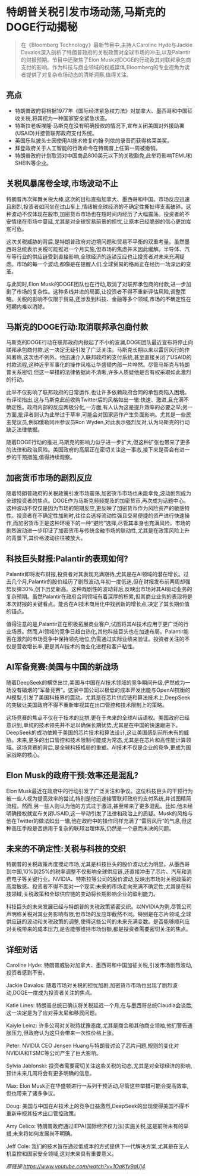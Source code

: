 # 特朗普关税引发市场动荡,马斯克的DOGE行动揭秘

>在《Bloomberg Technology》最新节目中,主持人Caroline Hyde与Jackie Davalos深入剖析了特朗普政府的关税政策对全球市场的冲击,以及Palantir的财报预期。节目中还聚焦了Elon Musk对DOGE的行动及其对联邦承包商支付的影响。作为科技与商业领域的权威媒体,Bloomberg的专业视角为读者提供了对复杂市场动态的清晰洞察,值得关注。

## 亮点
- 特朗普政府将根据1977年《国际经济紧急权力法》对加拿大、墨西哥和中国征收关税,将其视为一种国家安全紧急状态。  
- 特斯拉老板埃隆·马斯克在没有明确授权的情况下,宣布关闭美国对外援助署(USAID)并接管联邦政府支付系统。  
- 英国乐队披头士因使用AI技术修复约翰·列侬的录音而获得格莱美奖。  
- 拜登政府关于人工智能的行政命令在特朗普上任第一周被撤销。  
- 特朗普政府计划取消对中国商品800美元以下的关税豁免,此举将影响TEMU和SHEIN等企业。

## 关税风暴席卷全球,市场波动不止
特朗普再次挥舞关税大棒,这次的目标直指加拿大、墨西哥和中国。市场反应迅速且剧烈,投资者如同坐在过山车上,情绪被全球经济的不确定性撕扯得支离破碎。这种波动不仅体现在股市,加密货币市场也在短时间内经历了大幅震荡。投资者的不安情绪在市场中蔓延,尤其是对全球贸易前景的担忧,让原本已经脆弱的信心更加岌岌可危。

这次关税威胁的背后,是特朗普政府对边境问题和贸易不平衡的双重考量。虽然墨西哥总统表示关税可能推迟一个月实施,但市场的焦虑并未因此缓解。半导体、汽车等行业的供应链受到直接影响,全球经济的连锁反应也让投资者对未来充满疑虑。市场的每一个波动,都像是在提醒人们,全球贸易的格局正在经历一场深远的变革。

与此同时,Elon Musk的DOGE团队也在行动,取消了对联邦承包商的付款,进一步加剧了市场的复杂性。这种多线并进的局面,让投资者不得不重新评估风险,调整策略。关税的影响不仅限于贸易,还涉及到科技、金融等多个领域,市场的不确定性在短期内难以消除。

## 马斯克的DOGE行动:取消联邦承包商付款
马斯克的DOGE行动在联邦政府内掀起了不小的波澜,DOGE团队最近宣布将停止向联邦承包商付款,这一决定无疑引发了广泛关注。马斯克长期以来以雷厉风行的作风著称,这次也不例外。他迅速介入联邦政府的支付系统,甚至直接关闭了USAID的付款流程,这种近乎军事化的操作风格让华盛顿内部一片哗然。尽管马斯克与特朗普关系密切,但这一举措的法律依据尚不清晰,许多人质疑他是否有权采取如此激烈的行动。

此举不仅影响了联邦政府的日常运作,也让许多依赖政府合同的承包商陷入困境。有评论指出,这与马斯克此前收购Twitter后的风格如出一辙:快速、激进,且充满不确定性。政府内部的反应两极分化,一方面,有人认为这是提升效率的必要之举;另一方面,批评者则认为此举过于草率,可能会对国家运作产生负面影响。尤其是一些民主党议员,例如俄勒冈州参议员Ron Wyden,对此表示强烈反对,认为马斯克的行动缺乏法律依据。

随着DOGE行动的推进,马斯克的影响力似乎进一步扩大,但这种扩张也带来了更多的法律和政治风险。美国政府的高层正在密切关注这一事态,接下来是否会有进一步的干预措施,值得持续观察。

## 加密货币市场的剧烈反应
随着特朗普政府的关税政策引发市场震荡,加密货币市场也未能幸免,波动剧烈成为全球投资者的焦点。DOGE作为马斯克频频提及的加密货币,再次成为话题中心。这种波动不仅仅是因为市场的短期反应,更反映了加密货币作为风险资产的敏感特性。投资者在不确定性加剧时,往往会选择流动性强且交易便捷的资产进行快速操作,而加密货币正是这种环境下的一种“避险”选择,尽管其本身也充满风险。市场的剧烈波动进一步印证了加密货币与传统金融市场的联动性,尤其是在政策风险上升的背景下,其价格波动往往被放大。

## 科技巨头财报:Palantir的表现如何?
Palantir即将发布财报,投资者对其表现充满期待,尤其是在AI领域的潜在增长。过去几个月,Palantir的股价经历了剧烈波动,年初一度低迷,但在财报发布前两周却强势反弹30%,创下历史新高。这种戏剧性的波动背后,反映出市场对其AI驱动业务的复杂预期。虽然Palantir在政府合同领域有着深厚的积累,但其商业业务的表现将是本次财报的关键看点。能否在AI技术商用化中找到新的增长点,决定了其长期价值的锚点。

值得注意的是,Palantir正在积极拓展商业客户,试图将其AI技术应用于更广泛的行业场景。然而,AI领域的竞争日趋白热化,其他科技巨头也在加速布局。Palantir能否在激烈的市场竞争中保持领先地位,仍需通过实际业绩来验证。投资者关注的不仅是营收增长率,更是其AI技术的商业化进程和客户粘性。

## AI军备竞赛:美国与中国的新战场
随着DeepSeek的横空出世,美国与中国在AI技术领域的竞争瞬间升级,俨然成为一场没有硝烟的“军备竞赛”。这家中国公司以极低的成本开发出能与OpenAI抗衡的AI模型,引发了美国科技界的震动。尤其是在芯片供应链和算法技术上,DeepSeek的突破让美国政府不得不重新审视其在出口管控和技术限制上的策略。

这场竞赛的焦点不仅在于技术的比拼,更在于未来的全球AI话语权。美国政府已经意识到,单纯的技术领先并不足以确保长期优势,尤其是在中国的快速跟进下。DeepSeek的成功依赖于美国的芯片技术和算法设计,这让美国感到前所未有的威胁。未来,更多的出口管控和技术限制可能成为常态,尤其是在芯片和高性能计算领域。这场竞赛的背后,是全球科技格局的重塑。AI技术不仅是企业的竞争,更成为国家战略的核心。

## Elon Musk的政府干预:效率还是混乱?
Elon Musk最近在政府中的行动引发了广泛关注和争议。这位科技巨头的干预行为被一些人视为提高效率的尝试,特别是他迅速接管联邦政府的支付系统,并试图精简流程。然而,另一些人则认为他的方式过于激进,甚至带来了更多混乱。比如,他未经明确授权就宣布关闭USAID,这一举动引发了法律和政治上的质疑。Musk的风格与他在Twitter的做法如出一辙,他在政府中的操作同样充满了“雷厉风行”的气息,但这种高压手段是否适用于复杂的联邦治理体系,仍然是一个悬而未决的问题。

## 未来的不确定性:关税与科技的交织
特朗普的关税政策再度搅动市场,尤其是科技巨头的股价波动尤为明显。从墨西哥到中国,10%到25%的税率调整不仅影响全球供应链,还直接冲击了芯片、汽车和消费电子等关键行业。NVIDIA、特斯拉等公司的股价波动,反映出市场对关税政策的高度敏感。投资者不得不面对一个现实:未来的市场走向充满不确定性,尤其是在科技领域,关税政策和全球供应链的变动将长期影响企业的盈利能力。

科技巨头的未来发展已经与特朗普的关税政策紧密交织。以NVIDIA为例,尽管公司声明称关税对其业务影响有限,但市场的反应却截然不同。特别是在芯片领域,全球供应链的波动和关税政策的调整,使得这些公司的未来充满变数。是否能够顺利应对关税带来的成本压力,是否能够维持市场份额,都是投资者需要密切关注的焦点。

## 详细对话
Caroline Hyde: 特朗普威胁对加拿大、墨西哥和中国加征关税,引发市场剧烈波动,投资者感到不安。

Jackie Davalos: 随着市场对关税的担忧加剧,加密货币市场也出现了剧烈波动,DOGE一度成为投资者关注的焦点。

Katie Lines: 特朗普总统已确认将关税延迟一个月,在与墨西哥总统Claudia会谈后,这一决定是为了应对芬太尼和移民问题。

Kaiyle Leinz: 许多公司对关税持犹豫态度,尤其是商会和其他商业领袖,他们警告通胀压力,但政府认为这只会带来一次性价格上涨。

Peter: NVIDIA CEO Jensen Huang与特朗普讨论了芯片问题,规则的变化对NVIDIA和TSMC等公司产生了巨大影响。

Sylvia Jablonski: 投资者需要密切关注这些关税的动态,尤其是对全球经济的影响,预计未来几周将会有更多明确的信息。

Max: Elon Musk正在华盛顿进行一系列干预活动,尽管这些举措可能会提高效率,但也带来了诸多争议。

Doug: 美国与中国在AI技术上的竞争日益激烈,DeepSeek的出现使得美国不得不重新审视其技术出口管控政策。

Amy Celico: 特朗普政府通过IEPA(国际经济权力法)实施关税,这是前所未有的举措,未来将如何发展尚不明确。

Jeff Cole: 我们的技术旨在通过低成本的方式提供下一代解决方案,尤其是在无人机监控和国家安全领域,这对未来具有重要意义。

_原链接:https://www.youtube.com/watch?v=1OaKfv9aUj4_